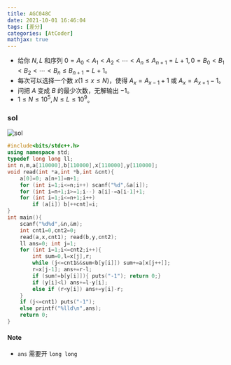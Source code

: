 ```yaml
---
title: AGC048C
date: 2021-10-01 16:46:04
tags: [差分]
categories: [AtCoder]
mathjax: true
---
```


- 给你 $N,L$ 和序列 $0=A_0<A_1<A_2<\cdots<A_n\leq A_{n+1}=L+1,0=B_0<B_1<B_2<\cdots<B_n\leq B_{n+1}=L+1$。
- 每次可以选择一个数 $x(1\leq x\leq N)$，使得 $A_x=A_{x-1}+1$ 或 $A_x=A_{x+1}-1$。
- 问把 $A$ 变成 $B$ 的最少次数，无解输出 $-1$。
- $1\leq N\leq 10^5,N\leq L\leq 10^9$。
<!-- more -->

### sol

![sol](https://cdn.jsdelivr.net/gh/hydd-new/image-hosting@master/agc048c.png)

```cpp
#include<bits/stdc++.h>
using namespace std;
typedef long long ll;
int n,m,a[110000],b[110000],x[110000],y[110000];
void read(int *a,int *b,int &cnt){
	a[0]=0; a[n+1]=m+1;
	for (int i=1;i<=n;i++) scanf("%d",&a[i]);
	for (int i=n+1;i>=1;i--) a[i]-=a[i-1]+1;
	for (int i=1;i<=n+1;i++)
		if (a[i]) b[++cnt]=i;
}
int main(){
	scanf("%d%d",&n,&m);
	int cnt1=0,cnt2=0;
	read(a,x,cnt1); read(b,y,cnt2);
	ll ans=0; int j=1;
	for (int i=1;i<=cnt2;i++){
		int sum=0,l=x[j],r;
		while (j<=cnt1&&sum<b[y[i]]) sum+=a[x[j++]];
		r=x[j-1]; ans+=r-l;
		if (sum!=b[y[i]]){ puts("-1"); return 0;}
		if (y[i]<l) ans+=l-y[i];
		else if (r<y[i]) ans+=y[i]-r;
	}
	if (j<=cnt1) puts("-1");
	else printf("%lld\n",ans);
	return 0;
}
```
#### Note
  - `ans` 需要开 `long long`